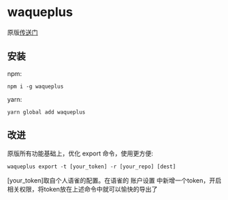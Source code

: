 # waqueplus

原版[传送门](https://github.com/yesmeck/waque)

## 安装
npm:
```
npm i -g waqueplus
```
yarn:
```
yarn global add waqueplus
```

## 改进
原版所有功能基础上，优化 export 命令，使用更方便:
```
waqueplus export -t [your_token] -r [your_repo] [dest]
```
[your_token]取自个人语雀的配置。在语雀的 账户设置 中新增一个token，开启相关权限，将token放在上述命令中就可以愉快的导出了
